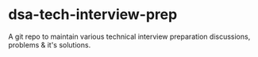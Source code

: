 # dsa-tech-interview-prep
A git repo to maintain various technical interview preparation discussions, problems &amp; it's solutions. 
